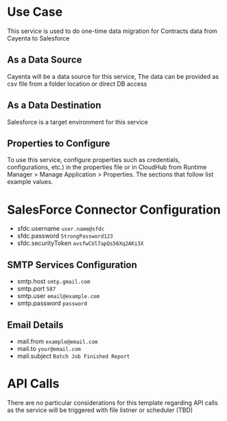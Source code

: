 # **Use Case**
<!-- Use Case (start) -->
This service is used to do one-time data migration for Contracts data from Cayenta to Salesforce
<!-- Use Case (end) -->

## **As a Data Source**

Cayenta will be a data source for this service, The data can be provided as csv file from a folder location or direct DB access

## **As a Data Destination**

Salesforce is a target environment for this service

## **Properties to Configure**
To use this service, configure properties such as credentials, configurations, etc.) in the properties file or in CloudHub from Runtime Manager > Manage Application > Properties. The sections that follow list example values.

# **SalesForce Connector Configuration**

+ sfdc.username `user.name@sfdc`
+ sfdc.password `StrongPassword123`
+ sfdc.securityToken `avsfwCUl7apQs56Xq2AKi3X`

## **SMTP Services Configuration**

+ smtp.host `smtp.gmail.com`
+ smtp.port `587`
+ smtp.user `email@example.com`
+ smtp.password `password`

## **Email Details**

+ mail.from `example@email.com`
+ mail.to `your@email.com`
+ mail.subject `Batch Job Finished Report`
​
<!-- Application Configuration (end) -->

# **API Calls**
<!-- API Calls (start) -->
There are no particular considerations for this template regarding API calls as the service will be triggered with file listner or scheduler (TBD)
<!-- API Calls (end) -->
